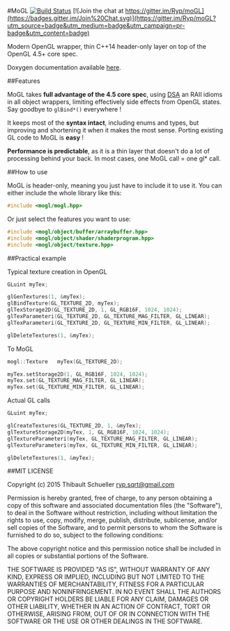 #MoGL [![Build Status](https://img.shields.io/travis/Ryp/moGL/master.svg?label=linux)](https://travis-ci.org/Ryp/moGL) [![Join the chat at https://gitter.im/Ryp/moGL](https://badges.gitter.im/Join%20Chat.svg)](https://gitter.im/Ryp/moGL?utm_source=badge&utm_medium=badge&utm_campaign=pr-badge&utm_content=badge)

Modern OpenGL wrapper, thin C++14 header-only layer on top of the OpenGL 4.5+ core spec.

Doxygen documentation available [here](ryp.github.io/moGL/).

##Features

MoGL takes **full advantage of the 4.5 core spec**, using [DSA](www.opengl.org/registry/specs/ARB/direct_state_access.txt) an RAII idioms in all object wrappers, limiting effectively side effects from OpenGL states. Say goodbye to `glBind*()` everywhere !

It keeps most of the **syntax intact**, including enums and types, but improving and shortening it when it makes the most sense. Porting existing GL code to MoGL is **easy** !

**Performance is predictable**, as it is a thin layer that doesn't do a lot of processing behind your back. In most cases, one MoGL call = one gl* call.

##How to use

MoGL is header-only, meaning you just have to include it to use it. You can either include the whole library like this:

```cpp
#include <mogl/mogl.hpp>
```

Or just select the features you want to use:

```cpp
#include <mogl/object/buffer/arraybuffer.hpp>
#include <mogl/object/shader/shaderprogram.hpp>
#include <mogl/object/texture.hpp>
```

##Practical example

Typical texture creation in OpenGL
```cpp
GLuint myTex;

glGenTextures(1, &myTex);
glBindTexture(GL_TEXTURE_2D, myTex);
glTexStorage2D(GL_TEXTURE_2D, 1, GL_RGB16F, 1024, 1024);
glTexParameteri(GL_TEXTURE_2D, GL_TEXTURE_MAG_FILTER, GL_LINEAR);
glTexParameteri(GL_TEXTURE_2D, GL_TEXTURE_MIN_FILTER, GL_LINEAR);

glDeleteTextures(1, &myTex);
```
To MoGL
```cpp
mogl::Texture   myTex(GL_TEXTURE_2D);

myTex.setStorage2D(1, GL_RGB16F, 1024, 1024);
myTex.set(GL_TEXTURE_MAG_FILTER, GL_LINEAR);
myTex.set(GL_TEXTURE_MIN_FILTER, GL_LINEAR);
```
Actual GL calls
```cpp
GLuint myTex;

glCreateTextures(GL_TEXTURE_2D, 1, &myTex);
glTextureStorage2D(myTex, 1, GL_RGB16F, 1024, 1024);
glTextureParameteri(myTex, GL_TEXTURE_MAG_FILTER, GL_LINEAR);
glTextureParameteri(myTex, GL_TEXTURE_MIN_FILTER, GL_LINEAR);

glDeleteTextures(1, &myTex);
```

##MIT LICENSE

Copyright (c) 2015 Thibault Schueller <ryp.sqrt@gmail.com>

Permission is hereby granted, free of charge, to any person obtaining a copy of this software and associated documentation files (the "Software"), to deal in the Software without restriction, including without limitation the rights to use, copy, modify, merge, publish, distribute, sublicense, and/or sell copies of the Software, and to permit persons to whom the Software is furnished to do so, subject to the following conditions:

The above copyright notice and this permission notice shall be included in all copies or substantial portions of the Software.

THE SOFTWARE IS PROVIDED "AS IS", WITHOUT WARRANTY OF ANY KIND, EXPRESS OR IMPLIED, INCLUDING BUT NOT LIMITED TO THE WARRANTIES OF MERCHANTABILITY, FITNESS FOR A PARTICULAR PURPOSE AND NONINFRINGEMENT. IN NO EVENT SHALL THE AUTHORS OR COPYRIGHT HOLDERS BE LIABLE FOR ANY CLAIM, DAMAGES OR OTHER LIABILITY, WHETHER IN AN ACTION OF CONTRACT, TORT OR OTHERWISE, ARISING FROM, OUT OF OR IN CONNECTION WITH THE SOFTWARE OR THE USE OR OTHER DEALINGS IN THE SOFTWARE.
